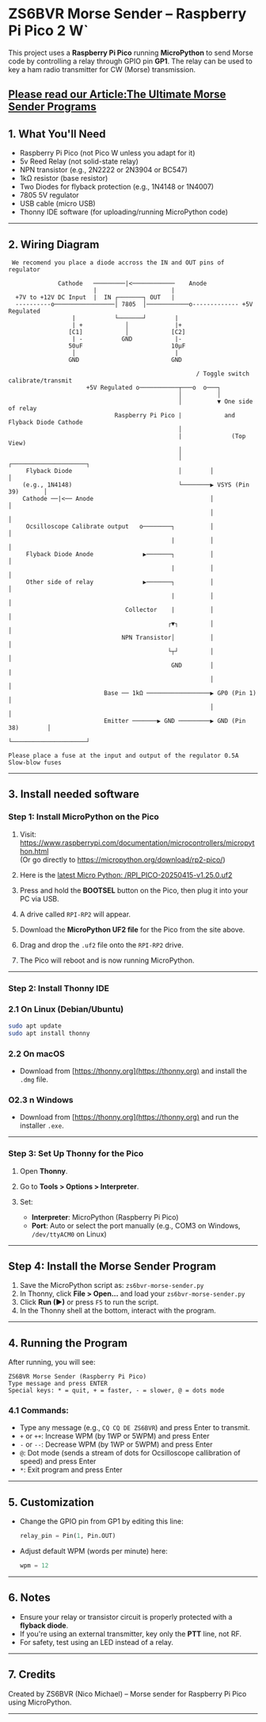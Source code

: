 # ZS6BVR Morse Sender – Raspberry Pi Pico 2 W`



This project uses a **Raspberry Pi Pico** running **MicroPython** to send Morse code by controlling a relay through GPIO pin **GP1**. The relay can be used to key a ham radio transmitter for CW (Morse) transmission.

**[Please read our Article:The Ultimate Morse Sender Programs
 ](https://github.com/nic0michael/MorseSender/blob/master/TheUltimateMorseSenderProgram.pdf)**
---

## 1. What You'll Need

- Raspberry Pi Pico (not Pico W unless you adapt for it)
- 5v Reed Relay (not solid-state relay)
- NPN transistor (e.g., 2N2222 or 2N3904 or BC547)
- 1kΩ resistor (base resistor)
- Two Diodes for flyback protection (e.g., 1N4148 or 1N4007)
- 7805 5V regulator
- USB cable (micro USB)
- Thonny IDE software (for uploading/running MicroPython code)

---

## 2. Wiring Diagram

```
 We recomend you place a diode accross the IN and OUT pins of regulator
       
              Cathode   ─────────|<────────────    Anode
                        |                     |
  +7V to +12V DC Input  |  IN ┌───────┐ OUT   |
  ----------o─────────────────│ 7805  │────────────o------------- +5V Regulated
                  |           └───────┘        |
                  | +            │             |+
                 [C1]            │            [C2]
                  | -           GND            |-
                 50uF                         10µF
                  │                            |
                 GND                          GND
                               
                                                     / Toggle switch calibrate/transmit
                      +5V Regulated o───────────┬───o  o───┐
                                                │          │
                                                │          ▼ One side of relay 
                              Raspberry Pi Pico |            and Flyback Diode Cathode
                                                │
                                                |              (Top View)
                                                │
                                                │        ┌─────────────────────┐
     Flyback Diode                              │        │                     │
    (e.g., 1N4148)                              └────────▶ VSYS (Pin 39)       │
    Cathode ──|<── Anode                                 │                     │
                                                         │                     │
     Ocsilloscope Calibrate output   o────────┐          │                     │
                                              |          │                     │
     Flyback Diode Anode              ▶───────┐          │                     │
                                              |          │                     │
     Other side of relay              ▶───────┐          │                     │
                                              |          │                     │
                                 Collector    |          │                     │
                                             ┌▼┐         │                     │
                                NPN Transistor│          │                     │
                                             └┬┘         │                     │
                                              GND        │                     | 
                                                         │                     │
                           Base ── 1kΩ ──────────────────▶ GP0 (Pin 1)         │
                                                         │                     │
                           Emitter ───────▶ GND ─────────▶ GND (Pin 38)        │
                                                         └─────────────────────┘

Please place a fuse at the input and output of the regulator 0.5A Slow-blow fuses

```

---
## 3. Install needed software
### Step 1: Install MicroPython on the Pico

1. Visit: https://www.raspberrypi.com/documentation/microcontrollers/micropython.html  
   (Or go directly to https://micropython.org/download/rp2-pico/)

2. Here is the [latest Micro Python: /RPI_PICO-20250415-v1.25.0.uf2](https://micropython.org/resources/firmware/RPI_PICO-20250415-v1.25.0.uf2)
2. Press and hold the **BOOTSEL** button on the Pico, then plug it into your PC via USB.
3. A drive called `RPI-RP2` will appear.
4. Download the **MicroPython UF2 file** for the Pico from the site above.
5. Drag and drop the `.uf2` file onto the `RPI-RP2` drive.
6. The Pico will reboot and is now running MicroPython.

---

### Step 2: Install Thonny IDE

### 2.1 On Linux (Debian/Ubuntu)
```bash
sudo apt update
sudo apt install thonny
```

### 2.2 On macOS

* Download from [https://thonny.org](https://thonny.org) and install the `.dmg` file.

### O2.3 n Windows

* Download from [https://thonny.org](https://thonny.org) and run the installer `.exe`.

---

### Step 3: Set Up Thonny for the Pico

1. Open **Thonny**.
2. Go to **Tools > Options > Interpreter**.
3. Set:

   * **Interpreter**: MicroPython (Raspberry Pi Pico)
   * **Port**: Auto or select the port manually (e.g., COM3 on Windows, `/dev/ttyACM0` on Linux)

---

## Step 4: Install the Morse Sender Program

1. Save the MicroPython script as: `zs6bvr-morse-sender.py`
2. In Thonny, click **File > Open...** and load your `zs6bvr-morse-sender.py`
3. Click **Run (▶)** or press `F5` to run the script.
4. In the Thonny shell at the bottom, interact with the program.

---

##  4. Running the Program

After running, you will see:

```
ZS6BVR Morse Sender (Raspberry Pi Pico)
Type message and press ENTER
Special keys: * = quit, + = faster, - = slower, @ = dots mode
```

### 4.1 Commands:

* Type any message (e.g., `CQ CQ DE ZS6BVR`) and press Enter to transmit.
* `+` or  `++`: Increase WPM (by 1WP or 5WPM) and press Enter
* `-` or  `--`: Decrease WPM (by 1WP or 5WPM) and press Enter
* `@`: Dot mode (sends a stream of dots for Ocsilloscope callibration of speed) and press Enter
* `*`: Exit program and press Enter

---

## 5. Customization

* Change the GPIO pin from GP1 by editing this line:

  ```python
  relay_pin = Pin(1, Pin.OUT)
  ```
* Adjust default WPM (words per minute) here:

  ```python
  wpm = 12
  ```

---

## 6. Notes

* Ensure your relay or transistor circuit is properly protected with a **flyback diode**.
* If you're using an external transmitter, key only the **PTT** line, not RF.
* For safety, test using an LED instead of a relay.

---

## 7. Credits

Created by ZS6BVR (Nico Michael) – Morse sender for Raspberry Pi Pico using MicroPython.

---

